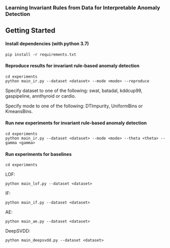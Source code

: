 ### Learning Invariant Rules from Data for Interpretable Anomaly Detection



## Getting Started

#### Install dependencies (with python 3.7) 

```shell
pip install -r requirements.txt
```

#### Reproduce results for invariant rule-based anomaly detection

```shell
cd experiments
python main_ir.py --dataset <dataset> --mode <mode> --reproduce
```

Specify dataset to one of the following: swat, batadal, kddcup99, gaspipeline, annthyroid or cardio.

Specify mode to one of the following: DTImpurity, UniformBins or KmeansBins.

#### Run new experiments for invariant rule-based anomaly detection

```shell
cd experiments
python main_ir.py --dataset <dataset> --mode <mode> --theta <theta> --gamma <gamma>
```

#### Run experiments for baselines

```shell
cd experiments
```

LOF:
```shell
python main_lof.py --dataset <dataset>
```

IF:
```shell
python main_if.py --dataset <dataset>
```

AE:
```shell
python main_ae.py --dataset <dataset>
```

DeepSVDD:
```shell
python main_deepsvdd.py --dataset <dataset>
```
